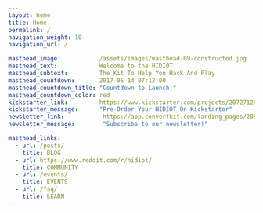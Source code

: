 ```yaml
---
layout: home
title: Home
permalink: /
navigation_weight: 10
navigation_url: /

masthead_image:           /assets/images/masthead-09-constructed.jpg
masthead_text:            Welcome to the HIDIOT
masthead_subtext:         The Kit To Help You Hack And Play
masthead_countdown:       2017-05-14 07:12:00
masthead_countdown_title: "Countdown to Launch!"
masthead_countdown_color: red
kickstarter_link:         https://www.kickstarter.com/projects/2072712581/the-hidiot-card-sized-electronics-learning-for-eve?ref=eh1f67
kickstarter_message:      "Pre-Order Your HIDIOT On Kickstarter"
newsletter_link:           https://app.convertkit.com/landing_pages/205401?v=6
newsletter_message:        "Subscribe to our newsletter!"

masthead_links:    
  - url: /posts/
    title: BLOG   
  - url: https://www.reddit.com/r/hidiot/
    title: COMMUNITY  
  - url: /events/
    title: EVENTS  
  - url: /faq/
    title: LEARN
---
```

